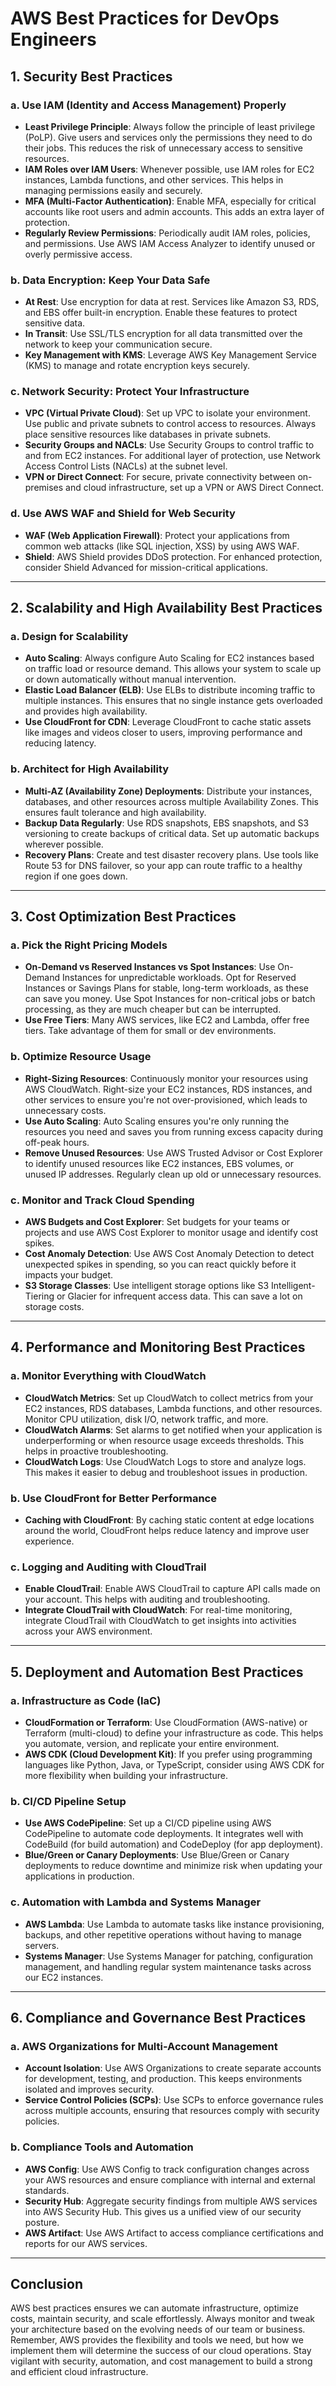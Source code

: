 # AWS Best Practices for DevOps Engineers

## 1. Security Best Practices

### a. Use IAM (Identity and Access Management) Properly
- **Least Privilege Principle**: Always follow the principle of least privilege (PoLP). Give users and services only the permissions they need to do their jobs. This reduces the risk of unnecessary access to sensitive resources.
- **IAM Roles over IAM Users**: Whenever possible, use IAM roles for EC2 instances, Lambda functions, and other services. This helps in managing permissions easily and securely.
- **MFA (Multi-Factor Authentication)**: Enable MFA, especially for critical accounts like root users and admin accounts. This adds an extra layer of protection.
- **Regularly Review Permissions**: Periodically audit IAM roles, policies, and permissions. Use AWS IAM Access Analyzer to identify unused or overly permissive access.

### b. Data Encryption: Keep Your Data Safe
- **At Rest**: Use encryption for data at rest. Services like Amazon S3, RDS, and EBS offer built-in encryption. Enable these features to protect sensitive data.
- **In Transit**: Use SSL/TLS encryption for all data transmitted over the network to keep your communication secure.
- **Key Management with KMS**: Leverage AWS Key Management Service (KMS) to manage and rotate encryption keys securely.

### c. Network Security: Protect Your Infrastructure
- **VPC (Virtual Private Cloud)**: Set up VPC to isolate your environment. Use public and private subnets to control access to resources. Always place sensitive resources like databases in private subnets.
- **Security Groups and NACLs**: Use Security Groups to control traffic to and from EC2 instances. For additional layer of protection, use Network Access Control Lists (NACLs) at the subnet level.
- **VPN or Direct Connect**: For secure, private connectivity between on-premises and cloud infrastructure, set up a VPN or AWS Direct Connect.

### d. Use AWS WAF and Shield for Web Security
- **WAF (Web Application Firewall)**: Protect your applications from common web attacks (like SQL injection, XSS) by using AWS WAF.
- **Shield**: AWS Shield provides DDoS protection. For enhanced protection, consider Shield Advanced for mission-critical applications.

---

## 2. Scalability and High Availability Best Practices

### a. Design for Scalability
- **Auto Scaling**: Always configure Auto Scaling for EC2 instances based on traffic load or resource demand. This allows your system to scale up or down automatically without manual intervention.
- **Elastic Load Balancer (ELB)**: Use ELBs to distribute incoming traffic to multiple instances. This ensures that no single instance gets overloaded and provides high availability.
- **Use CloudFront for CDN**: Leverage CloudFront to cache static assets like images and videos closer to users, improving performance and reducing latency.

### b. Architect for High Availability
- **Multi-AZ (Availability Zone) Deployments**: Distribute your instances, databases, and other resources across multiple Availability Zones. This ensures fault tolerance and high availability.
- **Backup Data Regularly**: Use RDS snapshots, EBS snapshots, and S3 versioning to create backups of critical data. Set up automatic backups wherever possible.
- **Recovery Plans**: Create and test disaster recovery plans. Use tools like Route 53 for DNS failover, so your app can route traffic to a healthy region if one goes down.

---

## 3. Cost Optimization Best Practices

### a. Pick the Right Pricing Models
- **On-Demand vs Reserved Instances vs Spot Instances**: Use On-Demand Instances for unpredictable workloads. Opt for Reserved Instances or Savings Plans for stable, long-term workloads, as these can save you money. Use Spot Instances for non-critical jobs or batch processing, as they are much cheaper but can be interrupted.
- **Use Free Tiers**: Many AWS services, like EC2 and Lambda, offer free tiers. Take advantage of them for small or dev environments.

### b. Optimize Resource Usage
- **Right-Sizing Resources**: Continuously monitor your resources using AWS CloudWatch. Right-size your EC2 instances, RDS instances, and other services to ensure you're not over-provisioned, which leads to unnecessary costs.
- **Use Auto Scaling**: Auto Scaling ensures you're only running the resources you need and saves you from running excess capacity during off-peak hours.
- **Remove Unused Resources**: Use AWS Trusted Advisor or Cost Explorer to identify unused resources like EC2 instances, EBS volumes, or unused IP addresses. Regularly clean up old or unnecessary resources.

### c. Monitor and Track Cloud Spending
- **AWS Budgets and Cost Explorer**: Set budgets for your teams or projects and use AWS Cost Explorer to monitor usage and identify cost spikes.
- **Cost Anomaly Detection**: Use AWS Cost Anomaly Detection to detect unexpected spikes in spending, so you can react quickly before it impacts your budget.
- **S3 Storage Classes**: Use intelligent storage options like S3 Intelligent-Tiering or Glacier for infrequent access data. This can save a lot on storage costs.

---

## 4. Performance and Monitoring Best Practices

### a. Monitor Everything with CloudWatch
- **CloudWatch Metrics**: Set up CloudWatch to collect metrics from your EC2 instances, RDS databases, Lambda functions, and other resources. Monitor CPU utilization, disk I/O, network traffic, and more.
- **CloudWatch Alarms**: Set alarms to get notified when your application is underperforming or when resource usage exceeds thresholds. This helps in proactive troubleshooting.
- **CloudWatch Logs**: Use CloudWatch Logs to store and analyze logs. This makes it easier to debug and troubleshoot issues in production.

### b. Use CloudFront for Better Performance
- **Caching with CloudFront**: By caching static content at edge locations around the world, CloudFront helps reduce latency and improve user experience.

### c. Logging and Auditing with CloudTrail
- **Enable CloudTrail**: Enable AWS CloudTrail to capture API calls made on your account. This helps with auditing and troubleshooting.
- **Integrate CloudTrail with CloudWatch**: For real-time monitoring, integrate CloudTrail with CloudWatch to get insights into activities across your AWS environment.

---

## 5. Deployment and Automation Best Practices

### a. Infrastructure as Code (IaC)
- **CloudFormation or Terraform**: Use CloudFormation (AWS-native) or Terraform (multi-cloud) to define your infrastructure as code. This helps you automate, version, and replicate your entire environment.
- **AWS CDK (Cloud Development Kit)**: If you prefer using programming languages like Python, Java, or TypeScript, consider using AWS CDK for more flexibility when building your infrastructure.

### b. CI/CD Pipeline Setup
- **Use AWS CodePipeline**: Set up a CI/CD pipeline using AWS CodePipeline to automate code deployments. It integrates well with CodeBuild (for build automation) and CodeDeploy (for app deployment).
- **Blue/Green or Canary Deployments**: Use Blue/Green or Canary deployments to reduce downtime and minimize risk when updating your applications in production.

### c. Automation with Lambda and Systems Manager
- **AWS Lambda**: Use Lambda to automate tasks like instance provisioning, backups, and other repetitive operations without having to manage servers.
- **Systems Manager**: Use Systems Manager for patching, configuration management, and handling regular system maintenance tasks across our EC2 instances.

---

## 6. Compliance and Governance Best Practices

### a. AWS Organizations for Multi-Account Management
- **Account Isolation**: Use AWS Organizations to create separate accounts for development, testing, and production. This keeps environments isolated and improves security.
- **Service Control Policies (SCPs)**: Use SCPs to enforce governance rules across multiple accounts, ensuring that resources comply with security policies.

### b. Compliance Tools and Automation
- **AWS Config**: Use AWS Config to track configuration changes across your AWS resources and ensure compliance with internal and external standards.
- **Security Hub**: Aggregate security findings from multiple AWS services into AWS Security Hub. This gives us a unified view of our security posture.
- **AWS Artifact**: Use AWS Artifact to access compliance certifications and reports for our AWS services.

---

## Conclusion

AWS best practices ensures we can automate infrastructure, optimize costs, maintain security, and scale effortlessly. Always monitor and tweak your architecture based on the evolving needs of our team or business. Remember, AWS provides the flexibility and tools we need, but how we implement them will determine the success of our cloud operations. Stay vigilant with security, automation, and cost management to build a strong and efficient cloud infrastructure.
